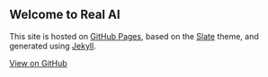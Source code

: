 ## Welcome to Real AI

This site is hosted on [GitHub Pages](https://pages.github.com/), based on the [Slate](https://github.com/pages-themes/slate) theme, and generated using [Jekyll](http://jekyllrb.com/).

[View on GitHub](https://github.com/yanjon/yanjon.github.io)
